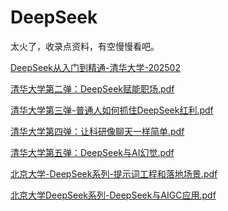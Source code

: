 # DeepSeek

太火了，收录点资料，有空慢慢看吧。

[DeepSeek从入门到精通-清华大学-202502](../../resources/AI/DeepSeek/DeepSeek从入门到精通-清华大学-202502.pdf)


[清华大学第二弹：DeepSeek赋能职场.pdf](../../resources/AI/DeepSeek/清华大学第二弹：DeepSeek赋能职场(1).pdf)

[清华大学第三弹-普通人如何抓住DeepSeek红利.pdf](../../resources/AI/DeepSeek/清华大学第三弹-普通人如何抓住DeepSeek红利(1).pdf)

[清华大学第四弹：让科研像聊天一样简单.pdf](../../resources/AI/DeepSeek/清华大学第四弹：让科研像聊天一样简单.pdf)


[清华大学第五弹：DeepSeek与AI幻觉.pdf](../../resources/AI/DeepSeek/清华大学第五弹：DeepSeek与AI幻觉.pdf)


[北京大学-DeepSeek系列-提示词工程和落地场景.pdf](../../resources/AI/DeepSeek/北京大学-DeepSeek系列-提示词工程和落地场景.pdf)


[北京大学DeepSeek系列-DeepSeek与AIGC应用.pdf](../../resources/AI/DeepSeek/北京大学DeepSeek系列-DeepSeek与AIGC应用.pdf)
